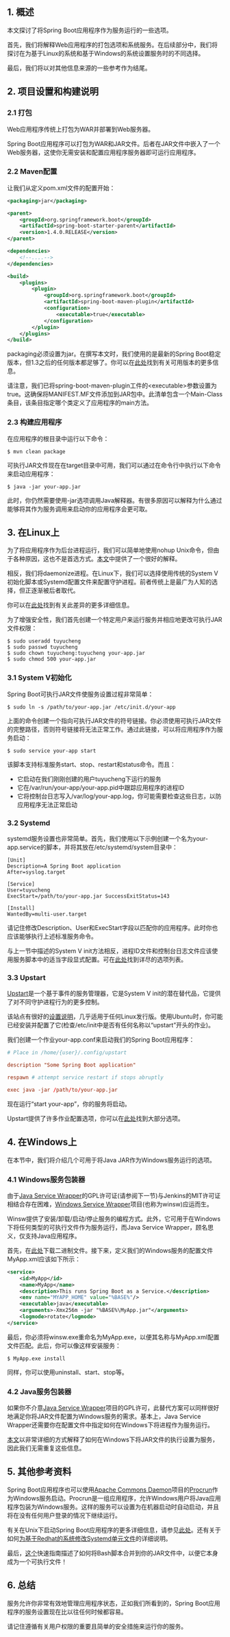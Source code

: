 ## 1. 概述

本文探讨了将Spring Boot应用程序作为服务运行的一些选项。

首先，我们将解释Web应用程序的打包选项和系统服务。在后续部分中，我们将探讨在为基于Linux的系统和基于Windows的系统设置服务时的不同选择。

最后，我们将以对其他信息来源的一些参考作为结尾。

## 2. 项目设置和构建说明

### 2.1 打包

Web应用程序传统上打包为WAR并部署到Web服务器。

Spring Boot应用程序可以打包为WAR和JAR文件。后者在JAR文件中嵌入了一个Web服务器，这使你无需安装和配置应用程序服务器即可运行应用程序。

### 2.2 Maven配置

让我们从定义pom.xml文件的配置开始：

```xml
<packaging>jar</packaging>

<parent>
    <groupId>org.springframework.boot</groupId>
    <artifactId>spring-boot-starter-parent</artifactId>
    <version>1.4.0.RELEASE</version>
</parent>

<dependencies>
    <!--....-->
</dependencies>

<build>
    <plugins>
        <plugin>
            <groupId>org.springframework.boot</groupId>
            <artifactId>spring-boot-maven-plugin</artifactId>
            <configuration>
                <executable>true</executable>
            </configuration>
        </plugin>
    </plugins>
</build>
```

packaging必须设置为jar。在撰写本文时，我们使用的是最新的Spring Boot稳定版本，但1.3之后的任何版本都足够了。你可以在[此处](https://spring.io/projects/spring-boot)找到有关可用版本的更多信息。

请注意，我们已将spring-boot-maven-plugin工件的<executable\>参数设置为true。这确保将MANIFEST.MF文件添加到JAR包中。此清单包含一个Main-Class条目，该条目指定哪个类定义了应用程序的main方法。

### 2.3 构建应用程序

在应用程序的根目录中运行以下命令：

```shell
$ mvn clean package
```

可执行JAR文件现在在target目录中可用，我们可以通过在命令行中执行以下命令来启动应用程序：

```shell
$ java -jar your-app.jar
```

此时，你仍然需要使用-jar选项调用Java解释器。有很多原因可以解释为什么通过能够将其作为服务调用来启动你的应用程序会更可取。

## 3. 在Linux上

为了将应用程序作为后台进程运行，我们可以简单地使用nohup Unix命令，但由于各种原因，这也不是首选方式。[本文](http://stackoverflow.com/questions/958249/whats-the-difference-between-nohup-and-a-daemon)中提供了一个很好的解释。

相反，我们将daemonize进程。在Linux下，我们可以选择使用传统的System V初始化脚本或Systemd配置文件来配置守护进程。前者传统上是最广为人知的选择，但正逐渐被后者取代。

你可以在[此处](http://www.tecmint.com/systemd-replaces-init-in-linux/)找到有关此差异的更多详细信息。

为了增强安全性，我们首先创建一个特定用户来运行服务并相应地更改可执行JAR文件权限：

```shell
$ sudo useradd tuyucheng
$ sudo passwd tuyucheng
$ sudo chown tuyucheng:tuyucheng your-app.jar
$ sudo chmod 500 your-app.jar
```

### 3.1 System V初始化

Spring Boot可执行JAR文件使服务设置过程非常简单：

```shell
$ sudo ln -s /path/to/your-app.jar /etc/init.d/your-app
```

上面的命令创建一个指向可执行JAR文件的符号链接。你必须使用可执行JAR文件的完整路径，否则符号链接将无法正常工作。通过此链接，可以将应用程序作为服务启动：

```shell
$ sudo service your-app start
```

该脚本支持标准服务start、stop、restart和status命令。而且：

-   它启动在我们刚刚创建的用户tuyucheng下运行的服务
-   它在/var/run/your-app/your-app.pid中跟踪应用程序的进程ID
-   它将控制台日志写入/var/log/your-app.log，你可能需要检查这些日志，以防应用程序无法正常启动

### 3.2 Systemd

systemd服务设置也非常简单。首先，我们使用以下示例创建一个名为your-app.service的脚本，并将其放在/etc/systemd/system目录中：

```properties
[Unit]
Description=A Spring Boot application
After=syslog.target

[Service]
User=tuyucheng
ExecStart=/path/to/your-app.jar SuccessExitStatus=143

[Install]
WantedBy=multi-user.target
```

请记住修改Description、User和ExecStart字段以匹配你的应用程序。此时你也应该能够执行上述标准服务命令。

与上一节中描述的System V init方法相反，进程ID文件和控制台日志文件应该使用服务脚本中的适当字段显式配置。可在[此处](http://www.freedesktop.org/software/systemd/man/systemd.service.html)找到详尽的选项列表。

### 3.3 Upstart

[Upstart](http://upstart.ubuntu.com/)是一个基于事件的服务管理器，它是System V init的潜在替代品，它提供了对不同守护进程行为的更多控制。

该站点有很好的[设置说明](http://upstart.ubuntu.com/getting-started.html)，几乎适用于任何Linux发行版。使用Ubuntu时，你可能已经安装并配置了它(检查/etc/init中是否有任何名称以“upstart”开头的作业)。

我们创建一个作业your-app.conf来启动我们的Spring Boot应用程序：

```conf
# Place in /home/{user}/.config/upstart

description "Some Spring Boot application"

respawn # attempt service restart if stops abruptly

exec java -jar /path/to/your-app.jar
```

现在运行“start your-app”，你的服务将启动。

Upstart提供了许多作业配置选项，你可以在[此处](http://upstart.ubuntu.com/cookbook/)找到大部分选项。

## 4. 在Windows上

在本节中，我们将介绍几个可用于将Java JAR作为Windows服务运行的选项。

### 4.1 Windows服务包装器

由于[Java Service Wrapper](http://wrapper.tanukisoftware.org/doc/english/index.html)的GPL许可证(请参阅下一节)与Jenkins的MIT许可证相结合存在困难，[Windows Service Wrapper](https://github.com/kohsuke/winsw)项目(也称为winsw)应运而生。

Winsw提供了安装/卸载/启动/停止服务的编程方式。此外，它可用于在Windows下将任何类型的可执行文件作为服务运行，而Java Service Wrapper，顾名思义，仅支持Java应用程序。

首先，在[此处](http://repo.jenkins-ci.org/releases/com/sun/winsw/winsw/)下载二进制文件。接下来，定义我们的Windows服务的配置文件MyApp.xml应该如下所示：

```xml
<service>
    <id>MyApp</id>
    <name>MyApp</name>
    <description>This runs Spring Boot as a Service.</description>
    <env name="MYAPP_HOME" value="%BASE%"/>
    <executable>java</executable>
    <arguments>-Xmx256m -jar "%BASE%\MyApp.jar"</arguments>
    <logmode>rotate</logmode>
</service>
```

最后，你必须将winsw.exe重命名为MyApp.exe，以便其名称与MyApp.xml配置文件匹配。此后，你可以像这样安装服务：

```shell
$ MyApp.exe install
```

同样，你可以使用uninstall、start、stop等。

### 4.2 Java服务包装器

如果你不介意[Java Service Wrapper](http://wrapper.tanukisoftware.org/doc/english/index.html)项目的GPL许可，此替代方案可以同样很好地满足你将JAR文件配置为Windows服务的需求。基本上，Java Service Wrapper还需要你在配置文件中指定如何在Windows下将进程作为服务运行。

[本文](http://edn.embarcadero.com/article/32068)以非常详细的方式解释了如何在Windows下将JAR文件的执行设置为服务，因此我们无需重复这些信息。

## 5. 其他参考资料

Spring Boot应用程序也可以使用[Apache Commons Daemon](http://commons.apache.org/daemon/index.html)项目的[Procrun](http://commons.apache.org/proper/commons-daemon/procrun.html)作为Windows服务启动。Procrun是一组应用程序，允许Windows用户将Java应用程序包装为Windows服务。这样的服务可以设置为在机器启动时自动启动，并且将在没有任何用户登录的情况下继续运行。

有关在Unix下启动Spring Boot应用程序的更多详细信息，请参见[此处](http://docs.spring.io/spring-boot/docs/current/reference/html/deployment-install.html)。还有关于如何[为基于Redhat的系统修改Systemd单元文件](https://access.redhat.com/documentation/en-us/red_hat_enterprise_linux/7/html/system_administrators_guide/chap-managing_services_with_systemd)的详细说明。

最后，[这个](https://coderwall.com/p/ssuaxa/how-to-make-a-jar-file-linux-executable)快速指南描述了如何将Bash脚本合并到你的JAR文件中，以便它本身成为一个可执行文件！

## 6. 总结

服务允许你非常有效地管理应用程序状态，正如我们所看到的，Spring Boot应用程序的服务设置现在比以往任何时候都容易。

请记住遵循有关用户权限的重要且简单的安全措施来运行你的服务。